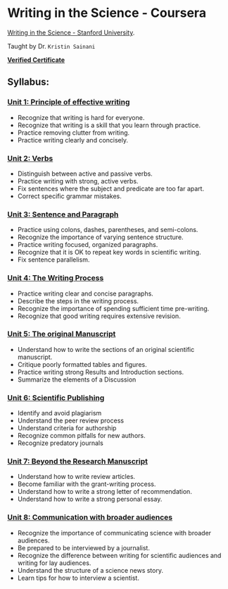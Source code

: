 # Writing in the Science - Coursera

[Writing in the Science - Stanford University](https://www.coursera.org/learn/sciwrite).

Taught by Dr. `Kristin Sainani`

[**Verified Certificate**](https://www.coursera.org/account/accomplishments/certificate/HTJ5EJQ2VZ2F)

## Syllabus:
### [Unit 1: Principle of effective writing](https://github.com/ChuongQuoc1413017/Note/tree/main/Writing%20in%20the%20Sciences/Unit%2001%20-%20Principles%20of%20effective%20writing)
+ Recognize that writing is hard for everyone.
+ Recognize that writing is a skill that you learn through practice.
+ Practice removing clutter from writing.
+ Practice writing clearly and concisely.
### [Unit 2: Verbs](https://github.com/ChuongQuoc1413017/Note/tree/main/Writing%20in%20the%20Sciences/Unit%2002%20-%20Verbs)
+ Distinguish between active and passive verbs.
+ Practice writing with strong, active verbs.
+ Fix sentences where the subject and predicate are too far apart.
+ Correct specific grammar mistakes.
### [Unit 3: Sentence and Paragraph](https://github.com/ChuongQuoc1413017/Note/tree/main/Writing%20in%20the%20Sciences/Unit%2003%20-%20Sentence%20and%20Paragraph)
+ Practice using colons, dashes, parentheses, and semi-colons.
+ Recognize the importance of varying sentence structure.
+ Practice writing focused, organized paragraphs.
+ Recognize that it is OK to repeat key words in scientific writing.
+ Fix sentence parallelism.
### [Unit 4: The Writing Process](https://github.com/ChuongQuoc1413017/Note/tree/main/Writing%20in%20the%20Sciences/Unit%2004%20-%20The%20Writing%20Process)
+ Practice writing clear and concise paragraphs.
+ Describe the steps in the writing process.
+ Recognize the importance of spending sufficient time pre-writing.
+ Recognize that good writing requires extensive revision.
### [Unit 5: The original Manuscript](https://github.com/ChuongQuoc1413017/Note/tree/main/Writing%20in%20the%20Sciences/Unit%2005%20-%20The%20Original%20Manuscript)
+ Understand how to write the sections of an original scientific manuscript.
+ Critique poorly formatted tables and figures.
+ Practice writing strong Results and Introduction sections.
+ Summarize the elements of a Discussion
### [Unit 6: Scientific Publishing](https://github.com/ChuongQuoc1413017/Note/tree/main/Writing%20in%20the%20Sciences/Unit%2006%20-%20Scientific%20Publishing)
+ Identify and avoid plagiarism
+ Understand the peer review process
+ Understand criteria for authorship
+ Recognize common pitfalls for new authors.
+ Recognize predatory journals
### [Unit 7: Beyond the Research Manuscript](https://github.com/ChuongQuoc1413017/Note/tree/main/Writing%20in%20the%20Sciences/Unit%2007%20-%20Beyond%20the%20Research%20Manuscript)
+ Understand how to write review articles.
+ Become familiar with the grant-writing process.
+ Understand how to write a strong letter of recommendation.
+ Understand how to write a strong personal essay.
### [Unit 8: Communication with broader audiences](https://github.com/ChuongQuoc1413017/Note/tree/main/Writing%20in%20the%20Sciences/Unit%2008%20-%20Communication%20with%20broader%20audiences)
+ Recognize the importance of communicating science with broader audiences.
+ Be prepared to be interviewed by a journalist.
+ Recognize the difference between writing for scientific audiences and writing for lay audiences.
+ Understand the structure of a science news story.
+ Learn tips for how to interview a scientist.
